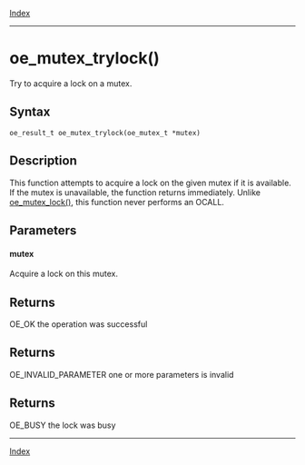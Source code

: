 [Index](index.md)

---
# oe_mutex_trylock()

Try to acquire a lock on a mutex.

## Syntax

    oe_result_t oe_mutex_trylock(oe_mutex_t *mutex)
## Description 

This function attempts to acquire a lock on the given mutex if it is available. If the mutex is unavailable, the function returns immediately. Unlike [oe_mutex_lock()](thread_8h_a704737666b1716f0dd65dd0a02582ec1_1a704737666b1716f0dd65dd0a02582ec1.md), this function never performs an OCALL.



## Parameters

#### mutex

Acquire a lock on this mutex.

## Returns

OE_OK the operation was successful

## Returns

OE_INVALID_PARAMETER one or more parameters is invalid

## Returns

OE_BUSY the lock was busy

---
[Index](index.md)

